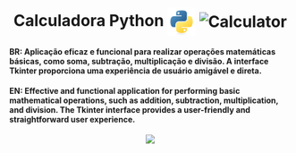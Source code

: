 <h1 align="center">
Calculadora Python
<img align="center" alt="Python" height="50" width="50" src="https://raw.githubusercontent.com/devicons/devicon/master/icons/python/python-original.svg">
<img align="center" alt="Calculator" height="50" width="50" src="https://upload.wikimedia.org/wikipedia/commons/1/1e/Circle-icons-calculator.svg">
</h1>

<div class="description">
<div  align="left" id="desc_text">
<h4>
BR: Aplicação eficaz e funcional para realizar operações matemáticas básicas, como soma, subtração, multiplicação e divisão. A interface Tkinter proporciona uma experiência de usuário amigável e direta.
</h4>

<h4>
EN: Effective and functional application for performing basic mathematical operations, such as addition, subtraction, multiplication, and division. The Tkinter interface provides a user-friendly and straightforward user experience.
</h4>
</div>

<div align="center" id="desc_img">
<img src="https://github.com/menezesalexandre-development/calculadora_python/assets/105326153/d5495eb4-2a1d-42ab-a3fc-e20415927625">
</div>
</div>



